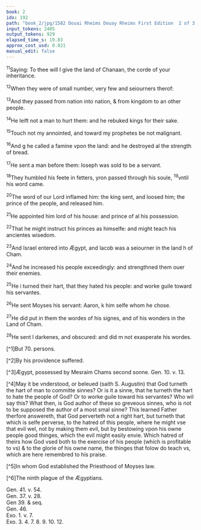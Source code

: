 ```yaml
---
book: 2
idx: 192
path: "book_2/jpg/1582 Douai Rheims Douay Rheims First Edition  2 of 3 1610 Old Testament.pdf-192.jpg"
input_tokens: 2405
output_tokens: 929
elapsed_time_s: 19.83
approx_cost_usd: 0.021
manual_edit: false
---
```

<sup>11</sup>Saying: To thee will I give the land of Chanaan, the corde of your inheritance.

<sup>12</sup>When they were of small number, very few and seiourners therof:

<sup>13</sup>And they passed from nation into nation, & from kingdom to an other people.

<sup>14</sup>He leift not a man to hurt them: and he rebuked kings for their sake.

<sup>15</sup>Touch not my annointed, and toward my prophetes be not malignant.

<sup>16</sup>And g he called a famine vpon the land: and he destroyed al the strength of bread.

<sup>17</sup>He sent a man before them: Ioseph was sold to be a servant.

<sup>18</sup>They humbled his feete in fetters, yron passed through his soule, <sup>19</sup>vntil his word came.

<sup>20</sup>The word of our Lord inflamed him: the king sent, and loosed him; the prince of the people, and released him.

<sup>21</sup>He appointed him lord of his house: and prince of al his possession.

<sup>22</sup>That he might instruct his princes as himselfe: and might teach his ancientes wisedom.

<sup>23</sup>And Israel entered into Ægypt, and Iacob was a seiourner in the land h of Cham.

<sup>24</sup>And he increased his people exceedingly: and strengthned them ouer their enemies.

<sup>25</sup>He i turned their hart, that they hated his people: and worke guile toward his servantes.

<sup>26</sup>He sent Moyses his servant: Aaron, k him selfe whom he chose.

<sup>27</sup>He did put in them the wordes of his signes, and of his wonders in the Land of Cham.

<sup>28</sup>He sent l darkenes, and obscured: and did m not exasperate his wordes.

[^1]But 70. persons.

[^2]By his providence suffered.

[^3]Ægypt, possessed by Mesraim Chams second sonne. Gen. 10. v. 13.

[^4]May it be vnderstood, or beleued (saith S. Augustin) that God turneth the hart of man to committe sinnes? Or is it a sinne, that he turneth the hart to hate the people of God? Or to worke guile toward his servantes? Who wil say this? What then, is God author of these so greveous sinnes, who is not to be supposed the author of a most smal sinne? This learned Father therfore answereth, that God perverteth not a right hart, but turneth that which is selfe perverse, to the hatred of this people, where he might vse that evil wel, not by making them evil, but by bestowing vpon his owne people good thinges, which the evil might easily envie. Which hatred of theirs how God vsed both to the exercise of his people (which is profitable to vs) & to the glorie of his owne name, the thinges that folow do teach vs, which are here remembred to his praise.

[^5]In whom God established the Priesthood of Moyses law.

[^6]The ninth plague of the Ægyptians.

<aside>Gen. 41. v. 54.</aside>

<aside>Gen. 37. v. 28.</aside>

<aside>Gen 39. & seq.</aside>

<aside>Gen. 46.</aside>

<aside>Exo. 1. v. 7.</aside>

<aside>Exo. 3. 4. 7. 8. 9. 10. 12.</aside>